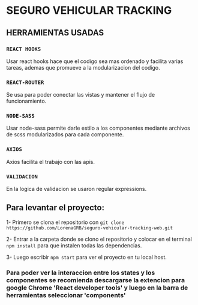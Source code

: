 # SEGURO VEHICULAR TRACKING
## HERRAMIENTAS USADAS
### `REACT HOOKS`
  Usar react hooks hace que el codigo sea mas ordenado y facilita varias tareas, ademas que promueve a la modularizacion del codigo.
### `REACT-ROUTER`
 Se usa para poder conectar las vistas y mantener el flujo de funcionamiento.
### `NODE-SASS`
  Usar node-sass permite darle estilo a los componentes mediante archivos de scss modularizados para cada componente.
### `AXIOS`
  Axios facilita el trabajo con las apis.
### `VALIDACION`
  En la logica de validacion se usaron regular expressions.
    
 ## Para levantar el proyecto:
 1- Primero se clona el repositorio con `git clone https://github.com/LorenaGRB/seguro-vehicular-tracking-web.git`
 
 2- Entrar a la carpeta donde se clono el repositorio y colocar en el terminal `npm install` para que instalen todas las dependencias.
 
 3- Luego escribir `npm start` para ver el proyecto en tu local host.
 
### Para poder ver la interaccion entre los states y los componentes se recomienda descargarse la extencion para google Chrome 'React developer tools' y luego en la barra de herramientas seleccionar 'components'
